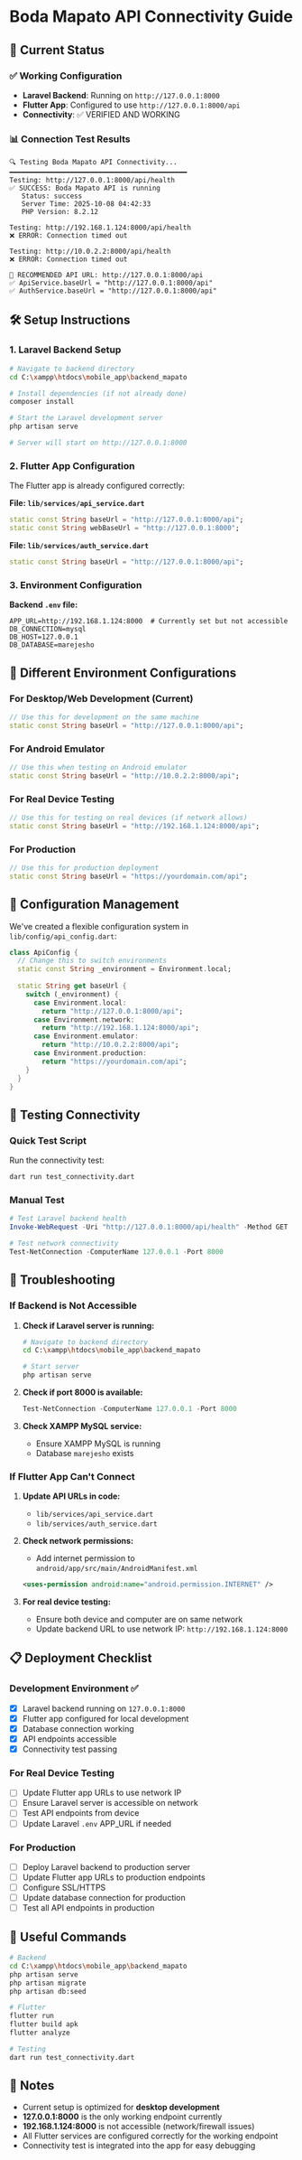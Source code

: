 # Boda Mapato API Connectivity Guide

## 🚀 Current Status

### ✅ Working Configuration
- **Laravel Backend**: Running on `http://127.0.0.1:8000`
- **Flutter App**: Configured to use `http://127.0.0.1:8000/api`
- **Connectivity**: ✅ VERIFIED AND WORKING

### 📊 Connection Test Results
```
🔍 Testing Boda Mapato API Connectivity...
━━━━━━━━━━━━━━━━━━━━━━━━━━━━━━━━━━━━━━━━━━━━
Testing: http://127.0.0.1:8000/api/health
✅ SUCCESS: Boda Mapato API is running
   Status: success
   Server Time: 2025-10-08 04:42:33
   PHP Version: 8.2.12

Testing: http://192.168.1.124:8000/api/health
❌ ERROR: Connection timed out

Testing: http://10.0.2.2:8000/api/health
❌ ERROR: Connection timed out

🎯 RECOMMENDED API URL: http://127.0.0.1:8000/api
✅ ApiService.baseUrl = "http://127.0.0.1:8000/api"
✅ AuthService.baseUrl = "http://127.0.0.1:8000/api"
```

## 🛠️ Setup Instructions

### 1. Laravel Backend Setup
```bash
# Navigate to backend directory
cd C:\xampp\htdocs\mobile_app\backend_mapato

# Install dependencies (if not already done)
composer install

# Start the Laravel development server
php artisan serve

# Server will start on http://127.0.0.1:8000
```

### 2. Flutter App Configuration

The Flutter app is already configured correctly:

**File: `lib/services/api_service.dart`**
```dart
static const String baseUrl = "http://127.0.0.1:8000/api";
static const String webBaseUrl = "http://127.0.0.1:8000";
```

**File: `lib/services/auth_service.dart`**
```dart
static const String baseUrl = "http://127.0.0.1:8000/api";
```

### 3. Environment Configuration

**Backend `.env` file:**
```env
APP_URL=http://192.168.1.124:8000  # Currently set but not accessible
DB_CONNECTION=mysql
DB_HOST=127.0.0.1
DB_DATABASE=marejesho
```

## 📱 Different Environment Configurations

### For Desktop/Web Development (Current)
```dart
// Use this for development on the same machine
static const String baseUrl = "http://127.0.0.1:8000/api";
```

### For Android Emulator
```dart
// Use this when testing on Android emulator
static const String baseUrl = "http://10.0.2.2:8000/api";
```

### For Real Device Testing
```dart
// Use this for testing on real devices (if network allows)
static const String baseUrl = "http://192.168.1.124:8000/api";
```

### For Production
```dart
// Use this for production deployment
static const String baseUrl = "https://yourdomain.com/api";
```

## 🔧 Configuration Management

We've created a flexible configuration system in `lib/config/api_config.dart`:

```dart
class ApiConfig {
  // Change this to switch environments
  static const String _environment = Environment.local;
  
  static String get baseUrl {
    switch (_environment) {
      case Environment.local:
        return "http://127.0.0.1:8000/api";
      case Environment.network:
        return "http://192.168.1.124:8000/api";
      case Environment.emulator:
        return "http://10.0.2.2:8000/api";
      case Environment.production:
        return "https://yourdomain.com/api";
    }
  }
}
```

## 🧪 Testing Connectivity

### Quick Test Script
Run the connectivity test:
```bash
dart run test_connectivity.dart
```

### Manual Test
```powershell
# Test Laravel backend health
Invoke-WebRequest -Uri "http://127.0.0.1:8000/api/health" -Method GET

# Test network connectivity
Test-NetConnection -ComputerName 127.0.0.1 -Port 8000
```

## 🚨 Troubleshooting

### If Backend is Not Accessible

1. **Check if Laravel server is running:**
   ```bash
   # Navigate to backend directory
   cd C:\xampp\htdocs\mobile_app\backend_mapato
   
   # Start server
   php artisan serve
   ```

2. **Check if port 8000 is available:**
   ```powershell
   Test-NetConnection -ComputerName 127.0.0.1 -Port 8000
   ```

3. **Check XAMPP MySQL service:**
   - Ensure XAMPP MySQL is running
   - Database `marejesho` exists

### If Flutter App Can't Connect

1. **Update API URLs in code:**
   - `lib/services/api_service.dart`
   - `lib/services/auth_service.dart`

2. **Check network permissions:**
   - Add internet permission to `android/app/src/main/AndroidManifest.xml`
   ```xml
   <uses-permission android:name="android.permission.INTERNET" />
   ```

3. **For real device testing:**
   - Ensure both device and computer are on same network
   - Update backend URL to use network IP: `http://192.168.1.124:8000`

## 📋 Deployment Checklist

### Development Environment ✅
- [x] Laravel backend running on `127.0.0.1:8000`
- [x] Flutter app configured for local development
- [x] Database connection working
- [x] API endpoints accessible
- [x] Connectivity test passing

### For Real Device Testing
- [ ] Update Flutter app URLs to use network IP
- [ ] Ensure Laravel server is accessible on network
- [ ] Test API endpoints from device
- [ ] Update Laravel `.env` APP_URL if needed

### For Production
- [ ] Deploy Laravel backend to production server
- [ ] Update Flutter app URLs to production endpoints
- [ ] Configure SSL/HTTPS
- [ ] Update database connection for production
- [ ] Test all API endpoints in production

## 🔗 Useful Commands

```bash
# Backend
cd C:\xampp\htdocs\mobile_app\backend_mapato
php artisan serve
php artisan migrate
php artisan db:seed

# Flutter
flutter run
flutter build apk
flutter analyze

# Testing
dart run test_connectivity.dart
```

## 📝 Notes

- Current setup is optimized for **desktop development**
- **127.0.0.1:8000** is the only working endpoint currently
- **192.168.1.124:8000** is not accessible (network/firewall issues)
- All Flutter services are configured correctly for the working endpoint
- Connectivity test is integrated into the app for easy debugging